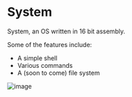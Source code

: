 # System
System, an OS written in 16 bit assembly.

Some of the features include:
- A simple shell
- Various commands
- A (soon to come) file system

![image](https://github.com/ZoneCommunity/System/assets/65190117/599f0843-239b-45e6-841d-0acdf0f9e815)

